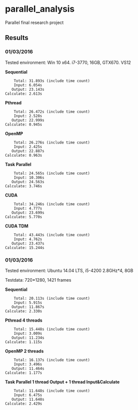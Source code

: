 # parallel_analysis
Parallel final research project

## Results
### 01/03/2016
Tested environment: Win 10 x64. i7-3770, 16GB, GTX670. VS12

**Sequential**
```
    Total: 31.893s (include time count)
    Input: 6.054s
   Output: 23.143s
Calculate: 2.613s
```

**Pthread**
```
    Total: 26.472s (include time count)
    Input: 2.528s
   Output: 22.999s
Calculate: 0.945s
```

**OpenMP**
```
    Total: 26.276s (include time count)
    Input: 2.425s
   Output: 22.887s
Calculate: 0.963s
```

**Task Parallel**
```
    Total: 24.565s (include time count)
    Input: 10.306s
   Output: 24.563s
Calculate: 3.746s
```

**CUDA**
```
    Total: 34.246s (include time count)
    Input: 4.777s
   Output: 23.699s
Calculate: 5.770s
```

**CUDA TDM**
```
    Total: 43.443s (include time count)
    Input: 4.762s
   Output: 23.437s
Calculate: 15.244s
```

### 01/03/2016
Tested environment: Ubuntu 14.04 LTS, i5-4200 2.8GHz*4, 8GB

Testdata: 720*1280, 1421 frames

**Sequential**
```
    Total: 20.113s (include time count)
    Input: 5.915s
   Output: 11.867s
Calculate: 2.330s
```

**Pthread 4 threads**
```
    Total: 15.448s (include time count)
    Input: 3.009s
   Output: 11.234s
Calculate: 1.115s
```

**OpenMP 2 threads**
```
    Total: 16.137s (include time count)
    Input: 3.496s
   Output: 11.464s
Calculate: 1.177s
```

**Task Parallel 1 thread Output + 1 thread Input&Calculate**
```
    Total: 11.648s (include time count)
    Input: 6.475s
   Output: 11.648s
Calculate: 2.429s
```
